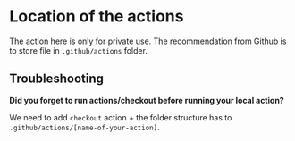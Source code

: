 # Location of the actions

The action here is only for private use. The recommendation from Github is to store file in `.github/actions` folder.

## Troubleshooting

**Did you forget to run actions/checkout before running your local action?**

We need to add `checkout` action + the folder structure has to `.github/actions/[name-of-your-action]`.
